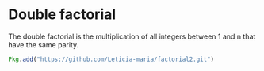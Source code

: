 # Double factorial

The double factorial is the multiplication of all integers between 1 and n that have the same parity.

```julia
Pkg.add("https://github.com/Leticia-maria/factorial2.git")
```
